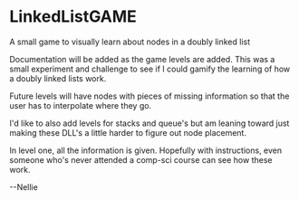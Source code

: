 # LinkedListGAME
A small game to visually learn about nodes in a doubly linked list


Documentation will be added as the game levels are added. 
This was a small experiment and challenge to see if I could gamify the learning of how a doubly linked lists work. 

Future levels will have nodes with pieces of missing information so that the user has to interpolate where they go.

I'd like to also add levels for stacks and queue's but am leaning toward just making these DLL's a little harder to figure out node placement.

In level one, all the information is given.  Hopefully with instructions, even someone who's never attended a comp-sci course can see how these work. 

--Nellie
